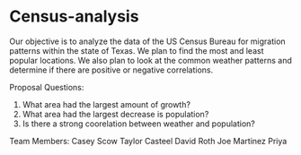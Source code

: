 # Census-analysis
Our objective is to analyze the data of the US Census Bureau for migration patterns within the state of Texas. 
We plan to find the most and least popular locations. We also plan to look at the common weather patterns and determine if there are positive or negative correlations. 

Proposal Questions: 
1) What area had the largest amount of growth?
2) What area had the largest decrease is population?
3) Is there a strong coorelation between weather and population?

Team Members:
Casey Scow 
Taylor Casteel
David Roth
Joe Martinez
Priya